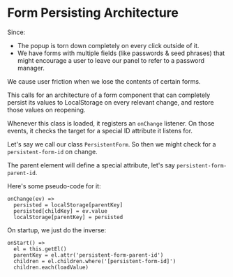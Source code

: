 # Form Persisting Architecture

Since:
 - The popup is torn down completely on every click outside of it.
 - We have forms with multiple fields (like passwords & seed phrases) that might encourage a user to leave our panel to refer to a password manager.

 We cause user friction when we lose the contents of certain forms.

 This calls for an architecture of a form component that can completely persist its values to LocalStorage on every relevant change, and restore those values on reopening.

Whenever this class is loaded, it registers an `onChange` listener. On those events, it checks the target for a special ID attribute it listens for.

Let's say we call our class `PersistentForm`. So then we might check for a `persistent-form-id` on change.

The parent element will define a special attribute, let's say `persistent-form-parent-id`.

Here's some pseudo-code for it:
```
onChange(ev) =>
  persisted = localStorage[parentKey]
  persisted[childKey] = ev.value
  localStorage[parentKey] = persisted
```

On startup, we just do the inverse:

```
onStart() =>
  el = this.getEl()
  parentKey = el.attr('persistent-form-parent-id')
  children = el.children.where('[persistent-form-id]')
  children.each(loadValue)
```


